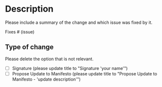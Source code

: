 # Description

Please include a summary of the change and which issue was fixed by it.

Fixes # (issue)

## Type of change

Please delete the option that is not relevant.

- [ ] Signature (please update title to "Signature 'your name'")
- [ ] Propose Update to Manifesto (please update title to "Propose Update to Manifesto - 'update description'")
